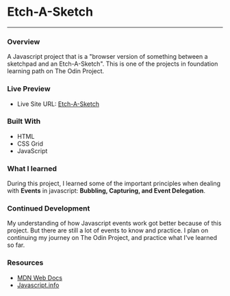# Etch-A-Sketch
---
### Overview
A Javascript project that is a "browser version of something between a sketchpad and an Etch-A-Sketch". This is one of the projects in foundation learning path on The Odin Project.

### Live Preview
- Live Site URL: [Etch-A-Sketch](https://arey-dev.github.io/etch-a-sketch/)

### Built With
- HTML
- CSS Grid
- JavaScript

### What I learned
During this project, I learned some of the important principles when dealing with **Events** in javascript: **Bubbling, Capturing, and Event Delegation**. 

### Continued Development
 My understanding of how Javascript events work got better because of this project. But there are still a lot of events to know and practice. I plan on continuing my journey on The Odin Project, and practice what I've learned so far.
 
 ### Resources
- [MDN Web Docs](https://developer.mozilla.org/en-US/)
- [Javascript.info](https://javascript.info/)